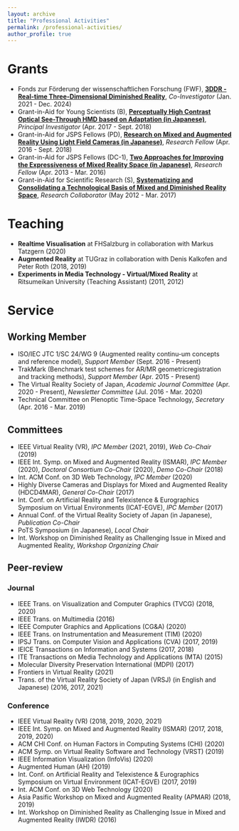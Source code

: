 ```yaml
---
layout: archive
title: "Professional Activities"
permalink: /professional-activities/
author_profile: true
---
```


# Grants
* Fonds zur Förderung der wissenschaftlichen Forschung (FWF), [**3DDR - Real-time Three-Dimensional Diminished Reality**](https://graz.pure.elsevier.com/en/projects/fwf-3ddr-real-time-three-dimensional-diminished-reality), _Co-Investigator_ (Jan. 2021 - Dec. 2024)
* Grant-in-Aid for Young Scientists (B), [**Perceptually High Contrast Optical See-Through HMD based on Adaptation (in Japanese)**](https://kaken.nii.ac.jp/en/grant/KAKENHI-PROJECT-17K12729/), _Principal Investigator_ (Apr. 2017 - Sept. 2018)
* Grant-in-Aid for JSPS Fellows (PD), [**Research on Mixed and Augmented Reality Using Light Field Cameras (in Japanese)**](https://kaken.nii.ac.jp/en/grant/KAKENHI-PROJECT-16J05114/), _Research Fellow_ (Apr. 2016 - Sept. 2018)
* Grant-in-Aid for JSPS Fellows (DC-1), [**Two Approaches for Improving the Expressiveness of Mixed Reality Space (in Japanese)**](https://kaken.nii.ac.jp/en/grant/KAKENHI-PROJECT-13J09193/), _Research Fellow_ (Apr. 2013 - Mar. 2016)
* Grant-in-Aid for Scientific Research (S), [**Systematizing and Consolidating a Technological Basis of Mixed and Diminished Reality Space**](https://kaken.nii.ac.jp/en/grant/KAKENHI-PROJECT-24220004/), _Research Collaborator_ (May 2012 - Mar. 2017)

# Teaching
* **Realtime Visualisation** at FHSalzburg in collaboration with Markus Tatzgern (2020)
* **Augmented Reality** at TUGraz in collaboration with Denis Kalkofen and Peter Roth (2018, 2019)
* **Experiments in Media Technology - Virtual/Mixed Reality** at Ritsumeikan University (Teaching Assistant) (2011, 2012)

# Service
## Working Member
* ISO/IEC JTC 1/SC 24/WG 9 (Augmented reality continu-um concepts and reference model), _Support Member_ (Sept. 2016 - Present)
* TrakMark (Benchmark test schemes for AR/MR geometricregistration and tracking methods), _Support Member_ (Apr. 2015 - Present)
* The Virtual Reality Society of Japan, _Academic Journal Committee_ (Apr. 2020 - Present), _Newsletter Committee_ (Jul. 2016 - Mar. 2020)
* Technical Committee on Plenoptic Time-Space Technology, _Secretary_ (Apr. 2016 - Mar. 2019)

## Committees
* IEEE Virtual Reality (VR), _IPC Member_ (2021, 2019), _Web Co-Chair_ (2019)
* IEEE Int. Symp. on Mixed and Augmented Reality (ISMAR), _IPC Member_ (2020), _Doctoral Consortium Co-Chair_ (2020), _Demo Co-Chair_ (2018)
* Int. ACM Conf. on 3D Web Technology, _IPC Member_ (2020)
* Highly Diverse Cameras and Displays for Mixed and Augmented Reality (HDCD4MAR), _General Co-Chair_ (2017)
* Int. Conf. on Artificial Reality and Telexistence & Eurographics Symposium on Virtual Environments (ICAT-EGVE), _IPC Member_ (2017)
* Annual Conf. of the Virtual Reality Society of Japan (in Japanese), _Publication Co-Chair_
* PoTS Symposium (in Japanese), _Local Chair_
* Int. Workshop on Diminished Reality as Challenging Issue in Mixed and Augmented Reality, _Workshop Organizing Chair_

## Peer-review
### Journal
* IEEE Trans. on Visualization and Computer Graphics (TVCG) (2018, 2020)
* IEEE Trans. on Multimedia (2016)
* IEEE Computer Graphics and Applications (CG&A) (2020)
* IEEE Trans. on Instrumentation and Measurement (TIM) (2020)
* IPSJ Trans. on Computer Vision and Applications (CVA) (2017, 2019)
* IEICE Transactions on Information and Systems (2017, 2018)
* ITE Transactions on Media Technology and Applications (MTA) (2015)
* Molecular Diversity Preservation International (MDPI) (2017)
* Frontiers in Virtual Reality (2021)
* Trans. of the Virtual Reality Society of Japan (VRSJ) (in English and Japanese) (2016, 2017, 2021)

### Conference
* IEEE Virtual Reality (VR) (2018, 2019, 2020, 2021)
* IEEE Int. Symp. on Mixed and Augmented Reality (ISMAR) (2017, 2018, 2019, 2020)
* ACM CHI Conf. on Human Factors in Computing Systems (CHI) (2020)
* ACM Symp. on Virtual Reality Software and Technology (VRST) (2019)
* IEEE Information Visualization (InfoVis) (2020)
* Augmented Human (AH) (2019)
* Int. Conf. on Artificial Reality and Telexistence & Eurographics Symposium on Virtual Environment (ICAT-EGVE) (2017, 2019)
* Int. ACM Conf. on 3D Web Technology (2020)
* Asia Pasific Workshop on Mixed and Augmented Reality (APMAR) (2018, 2019)
* Int. Workshop on Diminished Reality as Challenging Issue in Mixed and Augmented Reality (IWDR) (2016)